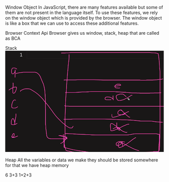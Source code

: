 

Window Object
In JavaScript, there are many features available but some of them are not present in the language itself. To use these features, we rely on the window object which is provided by the browser. The window object is like a box that we can use to access these additional features.

Browser Context Api
Browser gives us window, stack, heap that are called as BCA


Stack
![Alt text](image.png)

Heap
All the variables or data we make they should be stored somewhere for that we have heap memory

6
3+3
1+2+3